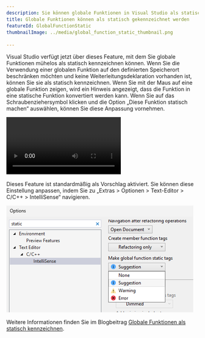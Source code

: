```yaml
---
description: Sie können globale Funktionen in Visual Studio als statisch kennzeichnen.
title: Globale Funktionen können als statisch gekennzeichnet werden
featureId: GlobalFunctionStatic
thumbnailImage: ../media/global_function_static_thumbnail.png

---
```



Visual Studio verfügt jetzt über dieses Feature, mit dem Sie globale Funktionen mühelos als statisch kennzeichnen können. Wenn Sie die Verwendung einer globalen Funktion auf den definierten Speicherort beschränken möchten und keine Weiterleitungsdeklaration vorhanden ist, können Sie sie als statisch kennzeichnen.
Wenn Sie mit der Maus auf eine globale Funktion zeigen, wird ein Hinweis angezeigt, dass die Funktion in eine statische Funktion konvertiert werden kann. Wenn Sie auf das Schraubenziehersymbol klicken und die Option „Diese Funktion statisch machen“ auswählen, können Sie diese Anpassung vornehmen.

![Beispiel für die Kennzeichnung einer globalen Funktion als statisch](../media/global_function_static_example.mp4 "[Beispiel für die Kennzeichnung einer globalen Funktion als statisch")

Dieses Feature ist standardmäßig als Vorschlag aktiviert. Sie können diese Einstellung anpassen, indem Sie zu „Extras > Optionen > Text-Editor > C/C++ > IntelliSense“ navigieren.

![Einstellung zur Kennzeichnung einer globalen Funktion als statisch](../media/global_function_static_setting.png "Einstellung zur Kennzeichnung einer globalen Funktion als statisch")

Weitere Informationen finden Sie im Blogbeitrag [Globale Funktionen als statisch kennzeichnen](https://aka.ms/MakeGlobalFunctionStaticBlogPost).
